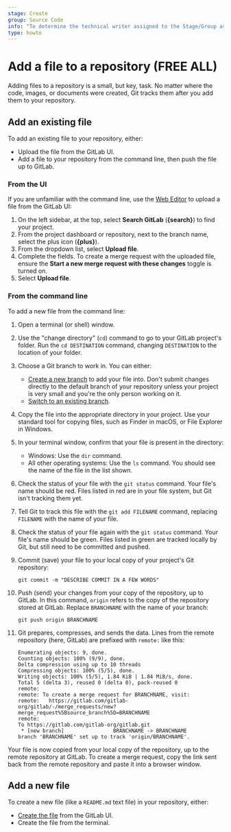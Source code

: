 ```yaml
---
stage: Create
group: Source Code
info: "To determine the technical writer assigned to the Stage/Group associated with this page, see https://about.gitlab.com/handbook/product/ux/technical-writing/#assignments"
type: howto
---
```


# Add a file to a repository **(FREE ALL)**

Adding files to a repository is a small, but key, task. No matter where the code,
images, or documents were created, Git tracks them after you add them to your repository.

## Add an existing file

To add an existing file to your repository, either:

- Upload the file from the GitLab UI.
- Add a file to your repository from the command line, then push the file up to GitLab.

### From the UI

If you are unfamiliar with the command line, use the
[Web Editor](../user/project/repository/web_editor.md) to upload a file from the GitLab UI:

<!-- Original source for this list: doc/user/project/repository/web_editor.md#upload-a-file -->
<!-- For why we duplicated the info, see https://gitlab.com/gitlab-org/gitlab/-/merge_requests/111072#note_1267429478 -->

1. On the left sidebar, at the top, select **Search GitLab** (**{search}**) to find your project.
1. From the project dashboard or repository, next to the branch name, select the plus icon (**{plus}**).
1. From the dropdown list, select **Upload file**.
1. Complete the fields. To create a merge request with the uploaded file, ensure the **Start a new merge request with these changes** toggle is turned on.
1. Select **Upload file**.

### From the command line

To add a new file from the command line:

1. Open a terminal (or shell) window.
1. Use the "change directory" (`cd`) command to go to your GitLab project's folder.
   Run the `cd DESTINATION` command, changing `DESTINATION` to the location of your folder.
1. Choose a Git branch to work in. You can either:
   - [Create a new branch](../tutorials/make_first_git_commit/index.md#create-a-branch-and-make-changes)
     to add your file into. Don't submit changes directly to the default branch of your
     repository unless your project is very small and you're the only person working on it.
   - [Switch to an existing branch](start-using-git.md#switch-to-a-branch).
1. Copy the file into the appropriate directory in your project. Use your standard tool
   for copying files, such as Finder in macOS, or File Explorer in Windows.
1. In your terminal window, confirm that your file is present in the directory:
   - Windows: Use the `dir` command.
   - All other operating systems: Use the `ls` command.
   You should see the name of the file in the list shown.
1. Check the status of your file with the `git status` command. Your file's name
   should be red. Files listed in red are in your file system, but Git isn't tracking them yet.
1. Tell Git to track this file with the `git add FILENAME` command, replacing `FILENAME`
   with the name of your file.
1. Check the status of your file again with the `git status` command. Your file's name
   should be green. Files listed in green are tracked locally by Git, but still
   need to be committed and pushed.
1. Commit (save) your file to your local copy of your project's Git repository:

   ```shell
   git commit -m "DESCRIBE COMMIT IN A FEW WORDS"
   ```

1. Push (send) your changes from your copy of the repository, up to GitLab.
   In this command, `origin` refers to the copy of the repository stored at GitLab.
   Replace `BRANCHNAME` with the name of your branch:

   ```shell
   git push origin BRANCHNAME
   ```

1. Git prepares, compresses, and sends the data. Lines from the remote repository
   (here, GitLab) are prefixed with `remote:` like this:

   ```plaintext
   Enumerating objects: 9, done.
   Counting objects: 100% (9/9), done.
   Delta compression using up to 10 threads
   Compressing objects: 100% (5/5), done.
   Writing objects: 100% (5/5), 1.84 KiB | 1.84 MiB/s, done.
   Total 5 (delta 3), reused 0 (delta 0), pack-reused 0
   remote:
   remote: To create a merge request for BRANCHNAME, visit:
   remote:   https://gitlab.com/gitlab-org/gitlab/-/merge_requests/new?merge_request%5Bsource_branch%5D=BRANCHNAME
   remote:
   To https://gitlab.com/gitlab-org/gitlab.git
    * [new branch]                BRANCHNAME -> BRANCHNAME
   branch 'BRANCHNAME' set up to track 'origin/BRANCHNAME'.
   ```

Your file is now copied from your local copy of the repository, up to the remote
repository at GitLab. To create a merge request, copy the link sent back from the remote
repository and paste it into a browser window.

## Add a new file

To create a new file (like a `README.md` text file) in your repository, either:

- [Create the file](../user/project/repository/web_editor.md#create-a-file) from the GitLab UI.
- Create the file from the terminal.
